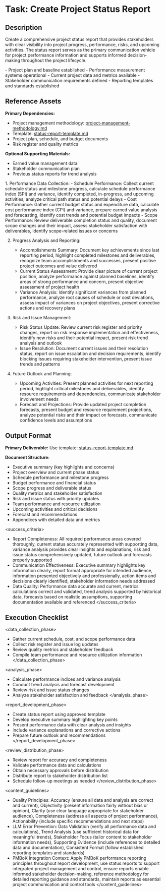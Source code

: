 # Task: Create Project Status Report

## Description

Create a comprehensive project status report that provides stakeholders with clear visibility into project progress, performance, risks, and upcoming activities. The status report serves as the primary communication vehicle for project performance information and supports informed decision-making throughout the project lifecycle.

<prerequisites>
- Project plan and baseline established
- Performance measurement systems operational
- Current project data and metrics available
- Stakeholder communication requirements defined
- Reporting templates and standards established
</prerequisites>

## Reference Assets

**Primary Dependencies:**
- Project management methodology: [project-management-methodology.md](./.krci-ai/data/project-management-methodology.md)
- Template: [status-report-template.md](./.krci-ai/templates/status-report-template.md)
- Project plan, schedule, and budget documents
- Risk register and quality metrics

**Optional Supporting Materials:**
- Earned value management data
- Stakeholder communication plan
- Previous status reports for trend analysis

<instructions>
1. Performance Data Collection:
   - Schedule Performance: Collect current schedule status and milestone progress, calculate schedule performance index (SPI) and variance, identify completed, in-progress, and upcoming activities, analyze critical path status and potential delays
   - Cost Performance: Gather current budget status and expenditure data, calculate cost performance index (CPI) and variance, prepare earned value analysis and forecasting, identify cost trends and potential budget impacts
   - Scope Performance: Review deliverable completion status and quality, document scope changes and their impact, assess stakeholder satisfaction with deliverables, identify scope-related issues or concerns

2. Progress Analysis and Reporting:
   - Accomplishments Summary: Document key achievements since last reporting period, highlight completed milestones and deliverables, recognize team accomplishments and successes, present positive project outcomes and value delivered
   - Current Status Assessment: Provide clear picture of current project position, analyze performance against planned baselines, identify areas of strong performance and concern, present objective assessment of project health
   - Variance Analysis: Identify significant variances from planned performance, analyze root causes of schedule or cost deviations, assess impact of variances on project objectives, present corrective actions and recovery plans

3. Risk and Issue Management:
   - Risk Status Update: Review current risk register and priority changes, report on risk response implementation and effectiveness, identify new risks and their potential impact, present risk trend analysis and outlook
   - Issue Resolution: Document current issues and their resolution status, report on issue escalation and decision requirements, identify blocking issues requiring stakeholder intervention, present issue trends and patterns

4. Future Outlook and Planning:
   - Upcoming Activities: Present planned activities for next reporting period, highlight critical milestones and deliverables, identify resource requirements and dependencies, communicate stakeholder involvement needs
   - Forecast and Projections: Provide updated project completion forecasts, present budget and resource requirement projections, analyze potential risks and their impact on forecasts, communicate confidence levels and assumptions
</instructions>

## Output Format

**Primary Deliverable:**
Use template: [status-report-template.md](./.krci-ai/templates/status-report-template.md)

**Document Structure:**
- Executive summary (key highlights and concerns)
- Project overview and current phase status
- Schedule performance and milestone progress
- Budget performance and financial status
- Scope progress and deliverable status
- Quality metrics and stakeholder satisfaction
- Risk and issue status with priority updates
- Team performance and resource utilization
- Upcoming activities and critical decisions
- Forecast and recommendations
- Appendices with detailed data and metrics

<success_criteria>
- Report Completeness: All required performance areas covered thoroughly, current status accurately represented with supporting data, variance analysis provides clear insights and explanations, risk and issue status comprehensively updated, future outlook and forecasts properly supported
- Communication Effectiveness: Executive summary highlights key information clearly, report format appropriate for intended audience, information presented objectively and professionally, action items and decisions clearly identified, stakeholder information needs addressed
- Data Quality: Performance data accurate and current, metrics calculations correct and validated, trend analysis supported by historical data, forecasts based on realistic assumptions, supporting documentation available and referenced
</success_criteria>

## Execution Checklist

<data_collection_phase>
- Gather current schedule, cost, and scope performance data
- Collect risk register and issue log updates
- Review quality metrics and stakeholder feedback
- Compile team performance and resource utilization information
</data_collection_phase>

<analysis_phase>
- Calculate performance indices and variance analysis
- Conduct trend analysis and forecast development
- Review risk and issue status changes
- Analyze stakeholder satisfaction and feedback
</analysis_phase>

<report_development_phase>
- Create status report using approved template
- Develop executive summary highlighting key points
- Present performance data with clear analysis and insights
- Include variance explanations and corrective actions
- Prepare future outlook and recommendations
</report_development_phase>

<review_distribution_phase>
- Review report for accuracy and completeness
- Validate performance data and calculations
- Obtain necessary approvals before distribution
- Distribute report to stakeholder distribution list
- Schedule follow-up meetings as needed
</review_distribution_phase>

<content_guidelines>
- Quality Principles: Accuracy (ensure all data and analysis are correct and current), Objectivity (present information fairly without bias or opinion), Clarity (use clear language appropriate for stakeholder audience), Completeness (address all aspects of project performance), Actionability (include specific recommendations and next steps)
- LLM Error Prevention: Data Validation (verify all performance data and calculations), Trend Analysis (use sufficient historical data for meaningful trends), Stakeholder Focus (tailor content to stakeholder information needs), Supporting Evidence (include references to detailed data and documentation), Consistent Format (follow established reporting templates and standards)
- PMBoK Integration Context: Apply PMBoK performance reporting principles throughout report development, use status reports to support integrated project management and control, ensure reports enable informed stakeholder decision-making, reference methodology for detailed reporting guidance and standards, maintain reports as essential project communication and control tools
</content_guidelines>
